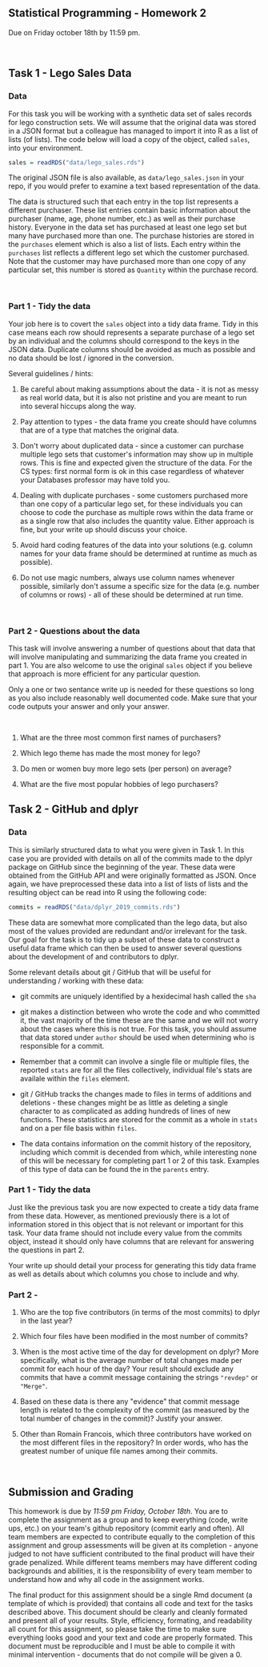 Statistical Programming - Homework 2
------------
Due on Friday october 18th by 11:59 pm.

<br/>

## Task 1 - Lego Sales Data

### Data

For this task you will be working with a synthetic data set of sales records for lego construction sets. We will assume that the original data was stored in a JSON format but a colleague has managed to import it into R as a list of lists (of lists). The code below will load a copy of the object, called `sales`, into your environment.

```r
sales = readRDS("data/lego_sales.rds")
```

The original JSON file is also available, as `data/lego_sales.json` in your repo, if you would prefer to examine a text based representation of the data.

The data is structured such that each entry in the top list represents a different purchaser. These list entries contain basic information about the purchaser (name, age, phone number, etc.) as well as their purchase history. Everyone in the data set has purchased at least one lego set but many have purchased more than one. The purchase histories are stored in the `purchases` element which is also a list of lists. Each entry within the `purchases` list reflects a different lego set which the customer purchased. Note that the customer may have purchased more than one copy of any particular set, this number is stored as `Quantity` within the purchase record.

<br/>

### Part 1 - Tidy the data

Your job here is to covert the `sales` object into a tidy data frame. Tidy in this case means each row should represents a separate purchase of a lego set by an individual and the columns should correspond to the keys in the JSON data. Duplicate columns should be avoided as much as possible and no data should be lost / ignored in the conversion.

Several guidelines / hints:

1. Be careful about making assumptions about the data - it is not as messy as real world data, but it is also not pristine and you are meant to run into several hiccups along the way.

2. Pay attention to types - the data frame you create should have columns that are of a type that matches the original data. 

3. Don't worry about duplicated data - since a customer can purchase multiple lego sets that customer's information may show up in multiple rows. This is fine and expected given the structure of the data. For the CS types: first normal form is ok in this case regardless of whatever your Databases professor may have told you.

4. Dealing with duplicate purchases - some customers purchased more than one copy of a particular lego set, for these individuals you can choose to code the purchase as multiple rows within the data frame or as a single row that also includes the quantity value. Either approach is fine, but your write up should discuss your choice. 

5. Avoid hard coding features of the data into your solutions (e.g. column names for your data frame should be determined at runtime as much as possible). 

6. Do not use magic numbers, always use column names whenever possible, similarly don't assume a specific size for the data (e.g. number of columns or rows) - all of these should be determined at run time.

<br/>


### Part 2 - Questions about the data

This task will involve answering a number of questions about that data that will involve manipulating and summarizing the data frame you created in part 1. You are also welcome to use the original `sales` object if you believe that approach is more efficient for any particular question.

Only a one or two sentance write up is needed for these questions so long as you also include reasonably well documented code. Make sure that your code outputs your answer and only your answer. 

<br/>

1. What are the three most common first names of purchasers?

1. Which lego theme has made the most money for lego?

1. Do men or women buy more lego sets (per person) on average?

1. What are the five most popular hobbies of lego purchasers?


## Task 2 - GitHub and dplyr

### Data

This is similarly structured data to what you were given in Task 1. In this case you are provided with details on all of the commits made to the dplyr package on GitHub since the beginning of the year. These data were obtained from the GitHub API and were originally formatted as JSON. Once again, we have preprocessed these data into a list of lists of lists and the resulting object can be read into R using the following code:

```r
commits = readRDS("data/dplyr_2019_commits.rds")
```

These data are somewhat more complicated than the lego data, but also most of the values provided are redundant and/or irrelevant for the task. Our goal for the task is to tidy up a subset of these data to construct a useful data frame which can then be used to answer several questions about the development of and contributors to dplyr.

Some relevant details about git / GitHub that will be useful for understanding / working with these data:

* git commits are uniquely identified by a hexidecimal hash called the `sha`

* git makes a distinction between who wrote the code and who committed it, the vast majority of the time these are the same and we will not worry about the cases where this is not true. For this task, you should assume that data stored under `author` should be used when determining who is responsible for a commit.

* Remember that a commit can involve a single file or multiple files, the reported `stats` are for all the files collectively, individual file's stats are availale within the `files` element.

* git / GitHub tracks the changes made to files in terms of additions and deletions - these changes might be as little as deleting a single character to as complicated as adding hundreds of lines of new functions. These statistics are stored for the commit as a whole in `stats` and on a per file basis within `files`.

* The data contains information on the commit history of the repository, including which commit is decended from which, while interesting none of this will be necessary for completing part 1 or 2 of this task. Examples of this type of data can be found the in the `parents` entry. 


### Part 1 - Tidy the data

Just like the previous task you are now expected to create a tidy data frame from these data. However, as mentioned previously there is a lot of information stored in this object that is not relevant or important for this task. Your data frame should not include every value from the commits object, instead it should only have columns that are relevant for answering the questions in part 2.

Your write up should detail your process for generating this tidy data frame as well as details about which columns you chose to include and why.

### Part 2 - 

1. Who are the top five contributors (in terms of the most commits) to dplyr in the last year?

2. Which four files have been modified in the most number of commits?

3. When is the most active time of the day for development on dplyr? More specifically, what is the average number of total changes made per commit for each hour of the day? Your result should exclude any commits that have a commit message containing the strings `"revdep"` or `"Merge"`.

4. Based on these data is there any "evidence" that commit message length is related to the complexity of the commit (as measured by the total number of changes in the commit)? Justify your answer.

5. Other than Romain Francois, which three contributors have worked on the most different files in the repository? In order words, who has the greatest number of unique file names among their commits.


<br/>

## Submission and Grading

This homework is due by *11:59 pm Friday, October 18th*. You are to complete the assignment as a group and to keep everything (code, write ups, etc.) on your team's github repository (commit early and often). All team members are expected to contribute equally to the completion of this assignment and group assessments will be given at its completion - anyone judged to not have sufficient contributed to the final product will have their grade penalized. While different teams members may have different coding backgrounds and abilities, it is the responsibility of every team member to understand how and why all code in the assignment works.

The final product for this assignment should be a single Rmd document (a template of which is provided) that contains all code and text for the tasks described above. This document should be clearly and cleanly formated and present all of your results. Style, efficiency, formating, and readability all count for this assignment, so please take the time to make sure everything looks good and your text and code are properly formated. This document must be reproducible and I must be able to compile it with minimal intervention - documents that do not compile will be given a 0. 

<br/>


